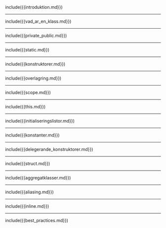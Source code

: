 include({{introduktion.md}})

---

include({{vad_ar_en_klass.md}})

---

include({{private_public.md}})

---

include({{static.md}})

---

include({{konstruktorer.md}})

---

include({{overlagring.md}})

---

include({{scope.md}})

---

include({{this.md}})

---

include({{initialiseringslistor.md}})

---

include({{konstanter.md}})

---

include({{delegerande_konstruktorer.md}})

---

include({{struct.md}})

---

include({{aggregatklasser.md}})

---

include({{aliasing.md}})

---

include({{inline.md}})

---

include({{best_practices.md}})